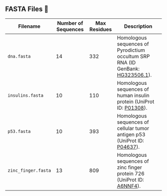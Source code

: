 ## FASTA Files 📂

| **Filename**        | **Number of Sequences** | **Max Residues** | **Description**                                                                                                                                                                           |
|---------------------|--------------------------|------------------|-------------------------------------------------------------------------------------------------------------------------------------------------------------------------------------------|
| `dna.fasta`         | 14                       | 332              | Homologous sequences of Pyrodictium occultum SRP RNA (ID GenBank: [HG323506.1](https://www.ncbi.nlm.nih.gov/nucleotide/HG323506.1?report=genbank&log$=nuclalign&blast_rank=1&RID=E454URHE016)). |
| `insulins.fasta`    | 10                       | 110              | Homologous sequences of human insulin protein (UniProt ID: [P01308](https://www.uniprot.org/uniprotkb/P01308/entry)).                                                                        |
| `p53.fasta`         | 10                       | 393              | Homologous sequences of cellular tumor antigen p53 (UniProt ID: [P04637](https://www.uniprot.org/uniprotkb/P04637/entry)).                                                                 |
| `zinc_finger.fasta` | 13                       | 809              | Homologous sequences of zinc finger protein 726 (UniProt ID: [A6NNF4](https://www.uniprot.org/uniprotkb/A6NNF4/entry)).                                                                   |
